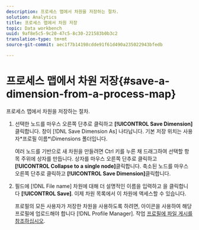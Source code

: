 ```yaml
---
description: 프로세스 맵에서 차원을 저장하는 절차.
solution: Analytics
title: 프로세스 맵에서 차원 저장
topic: Data workbench
uuid: 9af8e5c5-9c20-47c5-8c30-221583b0b3c2
translation-type: tm+mt
source-git-commit: aec1f7b14198cdde91f61d490a235022943bfedb

---
```



# 프로세스 맵에서 차원 저장{#save-a-dimension-from-a-process-map}

프로세스 맵에서 차원을 저장하는 절차.

1. 선택한 노드를 마우스 오른쪽 단추로 클릭하고 **[!UICONTROL Save Dimension]**&#x200B;클릭합니다. 창이 [!DNL Save Dimension As] 나타납니다. 기본 저장 위치는 사용자\*프로필 이름*\Dimensions 폴더입니다.

   여러 노드를 기반으로 새 차원을 만들려면 Ctrl 키를 누른 채 드래그하여 선택할 항목 주위에 상자를 만듭니다. 상자를 마우스 오른쪽 단추로 클릭하고 **[!UICONTROL Collapse to a single node]**&#x200B;클릭합니다. 축소된 노드를 마우스 오른쪽 단추로 클릭하고 **[!UICONTROL Save Dimension]**&#x200B;클릭합니다.

1. 필드에 [!DNL File name] 차원에 대해 더 설명적인 이름을 입력하고 을 클릭합니다 **[!UICONTROL Save]**. 이제 차원 목록에서 이 차원에 액세스할 수 있습니다.

   프로필의 모든 사용자가 저장한 차원을 사용하도록 하려면, 아이콘을 사용하여 해당 프로필에 업로드해야 합니다 [!DNL Profile Manager]. 작업 [프로필에 파일 게시를 참조하십시오](../../../../home/c-get-started/c-admin-intrf/c-prof-mgr/t-pub-files-wkg-prof.md#task-a0106e010c834d16bd60eef4721b6af9).

